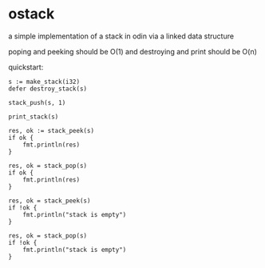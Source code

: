 # ostack 

a simple implementation of a stack
in odin via a linked data structure

poping and peeking should be O(1) and 
destroying and print should be O(n)

quickstart:
```odin
s := make_stack(i32)
defer destroy_stack(s)

stack_push(s, 1)

print_stack(s)

res, ok := stack_peek(s)
if ok {
    fmt.println(res)
}

res, ok = stack_pop(s)
if ok {
    fmt.println(res)
}

res, ok = stack_peek(s)
if !ok {
    fmt.println("stack is empty")
}

res, ok = stack_pop(s)
if !ok {
    fmt.println("stack is empty")
}
```
